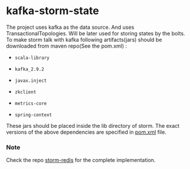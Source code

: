 kafka-storm-state
=================

The project uses kafka as the data source. And uses TransactionalTopologies.
Will be later used for storing states by the bolts.
To make storm talk with kafka following artifacts(jars) should be downloaded 
from maven repo(See the pom.xml) :
*     scala-library
*     kafka_2.9.2
*     javax.inject
*     zkclient
*     metrics-core
*     spring-context

These jars should be placed inside the lib directory of storm. The exact versions
 of the above dependencies are specified in [pom.xml](https://github.com/abhi11/kafka-storm-state/blob/master/pom.xml) file.

### Note ###
Check the repo [storm-redis](https://github.com/pict2014/storm-redis) for the complete implementation. 